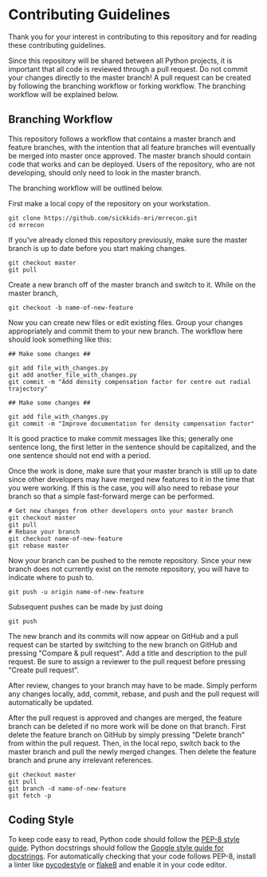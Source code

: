 # Contributing Guidelines

Thank you for your interest in contributing to this repository and for reading these contributing guidelines.

Since this repository will be shared between all Python projects, it is important that all code is reviewed through a pull request. Do not commit your changes directly to the master branch! A pull request can be created by following the branching workflow or forking workflow. The branching workflow will be explained below.

## Branching Workflow

This repository follows a workflow that contains a master branch and feature branches, with the intention that all feature branches will eventually be merged into master once approved. The master branch should contain code that works and can be deployed. Users of the repository, who are not developing, should only need to look in the master branch.

The branching workflow will be outlined below.

First make a local copy of the repository on your workstation.
```
git clone https://github.com/sickkids-mri/mrrecon.git
cd mrrecon
```
If you've already cloned this repository previously, make sure the master branch is up to date before you start making changes.
```
git checkout master
git pull
```
Create a new branch off of the master branch and switch to it. While on the master branch,
```
git checkout -b name-of-new-feature
```
Now you can create new files or edit existing files. Group your changes appropriately and commit them to your new branch. The workflow here should look something like this:
```
## Make some changes ##

git add file_with_changes.py
git add another_file_with_changes.py
git commit -m "Add density compensation factor for centre out radial trajectory"

## Make some changes ##

git add file_with_changes.py
git commit -m "Improve documentation for density compensation factor"
```
It is good practice to make commit messages like this; generally one sentence long, the first letter in the sentence should be capitalized, and the one sentence should not end with a period.

Once the work is done, make sure that your master branch is still up to date since other developers may have merged new features to it in the time that you were working. If this is the case, you will also need to rebase your branch so that a simple fast-forward merge can be performed.
```
# Get new changes from other developers onto your master branch
git checkout master
git pull
# Rebase your branch
git checkout name-of-new-feature
git rebase master
```
Now your branch can be pushed to the remote repository. Since your new branch does not currently exist on the remote repository, you will have to indicate where to push to.
```
git push -u origin name-of-new-feature
```
Subsequent pushes can be made by just doing
```
git push
```
The new branch and its commits will now appear on GitHub and a pull request can be started by switching to the new branch on GitHub and pressing "Compare & pull request". Add a title and description to the pull request. Be sure to assign a reviewer to the pull request before pressing "Create pull request".

After review, changes to your branch may have to be made. Simply perform any changes locally, add, commit, rebase, and push and the pull request will automatically be updated.

After the pull request is approved and changes are merged, the feature branch can be deleted if no more work will be done on that branch. First delete the feature branch on GitHub by simply pressing "Delete branch" from within the pull request. Then, in the local repo, switch back to the master branch and pull the newly merged changes. Then delete the feature branch and prune any irrelevant references.
```
git checkout master
git pull
git branch -d name-of-new-feature
git fetch -p
```

## Coding Style

To keep code easy to read, Python code should follow the [PEP-8 style guide](https://www.python.org/dev/peps/pep-0008/). Python docstrings should follow the [Google style guide for docstrings](https://google.github.io/styleguide/pyguide.html#38-comments-and-docstrings). For automatically checking that your code follows PEP-8, install a linter like [pycodestyle](https://pypi.org/project/pycodestyle/) or [flake8](https://pypi.org/project/flake8/) and enable it in your code editor.
